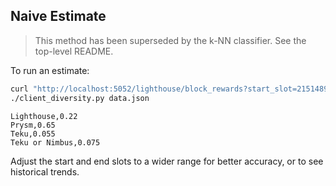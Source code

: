 ## Naive Estimate

> This method has been superseded by the k-NN classifier. See the top-level README.

To run an estimate:

```bash
curl "http://localhost:5052/lighthouse/block_rewards?start_slot=2151489&end_slot=2151694" > data.json
./client_diversity.py data.json
```

```
Lighthouse,0.22
Prysm,0.65
Teku,0.055
Teku or Nimbus,0.075
```

Adjust the start and end slots to a wider range for better accuracy, or to see historical
trends.
